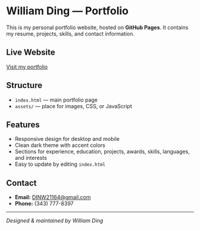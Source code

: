 # William Ding — Portfolio

This is my personal portfolio website, hosted on **GitHub Pages**. It contains my resume, projects, skills, and contact information.

## Live Website
[Visit my portfolio](https://cringekid102.github.io/portfolio/)

## Structure
- `index.html` — main portfolio page
- `assets/` — place for images, CSS, or JavaScript

## Features
- Responsive design for desktop and mobile
- Clean dark theme with accent colors
- Sections for experience, education, projects, awards, skills, languages, and interests
- Easy to update by editing `index.html`

## Contact
- **Email:** DINW21164@gmail.com  
- **Phone:** (343) 777-8397

---
*Designed & maintained by William Ding*
